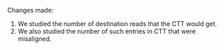 Changes made:
1. We studied the number of destination reads that the CTT would get. 
2. We also studied the number of such entries in CTT that were misaligned.
